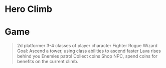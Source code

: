 # Hero Climb

# Game
 > 2d platformer
 > 3-4 classes of player character
  > Fighter
  > Rogue
  > Wizard
 > Goal: Ascend a tower, using class abilities to ascend faster
 > Lava rises behind you
 > Enemies patrol
 > Collect coins
  > Shop NPC, spend coins for benefits on the current climb.
